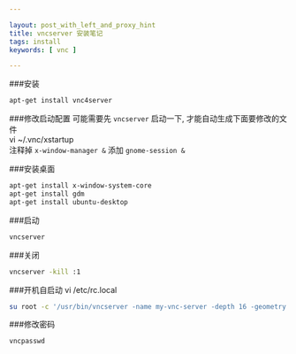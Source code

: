 ```yaml
---

layout: post_with_left_and_proxy_hint
title: vncserver 安装笔记
tags: install
keywords: [ vnc ]

---
```


###安装
```sh
apt-get install vnc4server
```

###修改启动配置
可能需要先 `vncserver` 启动一下, 才能自动生成下面要修改的文件    
vi ~/.vnc/xstartup    
注释掉 `x-window-manager &` 添加 `gnome-session &`


###安装桌面
```sh
apt-get install x-window-system-core
apt-get install gdm
apt-get install ubuntu-desktop
```

###启动
```sh
vncserver
```

###关闭
```sh
vncserver -kill :1
```

###开机自启动
vi /etc/rc.local    

```sh
su root -c '/usr/bin/vncserver -name my-vnc-server -depth 16 -geometry 1366x728 :1'
```

###修改密码
```sh
vncpasswd
```